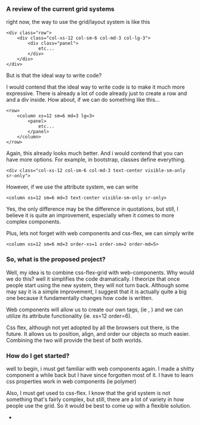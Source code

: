 ### A review of the current grid systems

right now, the way to use the grid/layout system is like this 

	<div class="row">
    	<div class="col-xs-12 col-sm-6 col-md-3 col-lg-3">
        	<div class="panel">
            	etc...
            </div>
        </div>
    </div>

But is that the ideal way to write code?

I would contend that the ideal way to write code is to make it much more expressive. There is already a lot of code already just to create a row and and a div inside. How about, if we can do something like this... 

	<row>
    	<column xs=12 sm=6 md=3 lg=3>
        	<panel>
            	etc...
            </panel>
        </column>
    </row>

Again, this already looks much better. And i would contend that you can have more options. For example, in bootstrap, classes define everything. 

	<div class="col-xs-12 col-sm-6 col-md-3 text-center visible-sm-only sr-only">

However, if we use the attribute system, we can write 

	<column xs=12 sm=6 md=3 text-center visible-sm-only sr-only>

Yes, the only difference may be the difference in quotations, but still, I believe it is quite an improvement, especially when it comes to more complex components. 

Plus, lets not forget with web components and css-flex, we can simply write 

	<column xs=12 sm=6 md=3 order-xs=1 order-sm=2 order-md=5>

### So, what is the proposed project?

Well, my idea is to combine css-flex-grid with web-components. Why would we do this? well it simplifies the code dramatically. I theorize that once people start using the new system, they will not turn back. Although some may say it is a simple improvement, I suggest that it is actually quite a big one because it fundamentally changes how code is written. 

Web components will allow us to create our own tags, (ie <row>, <column>) and we can utilize its attribute functionality (ie. xs=12 order=6). 

Css flex, although not yet adopted by all the browsers out there, is the future. It allows us to position, align, and order our objects so much easier. Combining the two will provide the best of both worlds. 

### How do I get started?

well to begin, i must get familiar with web components again. I made a shitty component a while back but I have since forgotten most of it. I have to learn css properties work in web components (ie polymer)

Also, I must get used to css-flex. I know that the grid system is not something that's fairly complex, but still, there are a lot of variety in how people use the grid. So it would be best to come up with a flexible solution. 


































-

